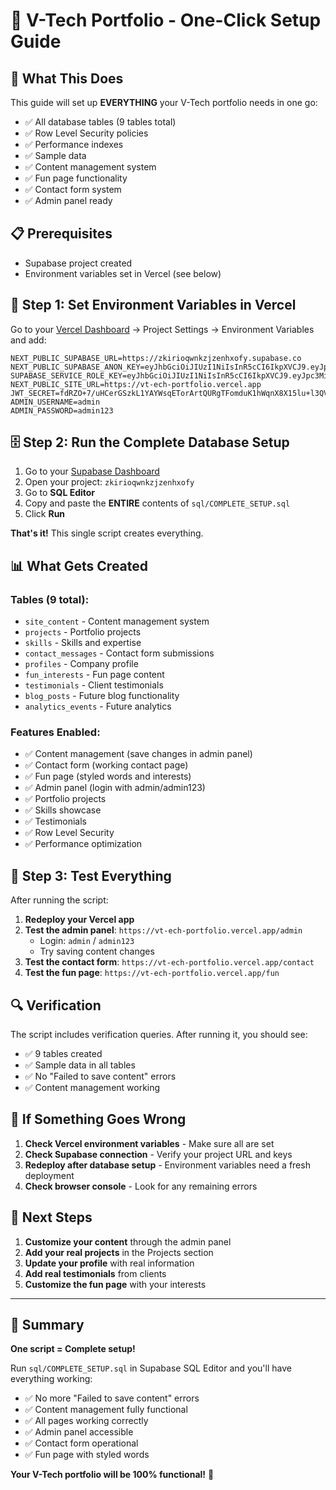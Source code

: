 # 🚀 V-Tech Portfolio - One-Click Setup Guide

## 🎯 **What This Does**
This guide will set up **EVERYTHING** your V-Tech portfolio needs in one go:
- ✅ All database tables (9 tables total)
- ✅ Row Level Security policies
- ✅ Performance indexes
- ✅ Sample data
- ✅ Content management system
- ✅ Fun page functionality
- ✅ Contact form system
- ✅ Admin panel ready

## 📋 **Prerequisites**
- Supabase project created
- Environment variables set in Vercel (see below)

## 🔧 **Step 1: Set Environment Variables in Vercel**

Go to your [Vercel Dashboard](https://vercel.com) → Project Settings → Environment Variables and add:

```
NEXT_PUBLIC_SUPABASE_URL=https://zkirioqwnkzjzenhxofy.supabase.co
NEXT_PUBLIC_SUPABASE_ANON_KEY=eyJhbGciOiJIUzI1NiIsInR5cCI6IkpXVCJ9.eyJpc3MiOiJzdXBhYmFzZSIsInJlZiI6InpraXJpb3F3bmt6anplbmh4b2Z5Iiwicm9sZSI6ImFub24...
SUPABASE_SERVICE_ROLE_KEY=eyJhbGciOiJIUzI1NiIsInR5cCI6IkpXVCJ9.eyJpc3MiOiJzdXBhYmFzZSIsInJlZiI6InpraXJpb3F3bmt6anp1bmh4b2Z5Iiwicm9sZSI6InNlcnZpY2V-...
NEXT_PUBLIC_SITE_URL=https://vt-ech-portfolio.vercel.app
JWT_SECRET=fdRZO+7/uHCerGSzkL1YAYWsqETorArtQURgTFomduK1hWqnX8X15lu+l3QVnSc0Jh38bUHu8cCq1Rrm2pCLJA==
ADMIN_USERNAME=admin
ADMIN_PASSWORD=admin123
```

## 🗄️ **Step 2: Run the Complete Database Setup**

1. Go to your [Supabase Dashboard](https://supabase.com)
2. Open your project: `zkirioqwnkzjzenhxofy`
3. Go to **SQL Editor**
4. Copy and paste the **ENTIRE** contents of `sql/COMPLETE_SETUP.sql`
5. Click **Run**

**That's it!** This single script creates everything.

## 📊 **What Gets Created**

### **Tables (9 total):**
- `site_content` - Content management system
- `projects` - Portfolio projects
- `skills` - Skills and expertise
- `contact_messages` - Contact form submissions
- `profiles` - Company profile
- `fun_interests` - Fun page content
- `testimonials` - Client testimonials
- `blog_posts` - Future blog functionality
- `analytics_events` - Future analytics

### **Features Enabled:**
- ✅ Content management (save changes in admin panel)
- ✅ Contact form (working contact page)
- ✅ Fun page (styled words and interests)
- ✅ Admin panel (login with admin/admin123)
- ✅ Portfolio projects
- ✅ Skills showcase
- ✅ Testimonials
- ✅ Row Level Security
- ✅ Performance optimization

## 🎉 **Step 3: Test Everything**

After running the script:

1. **Redeploy your Vercel app**
2. **Test the admin panel**: `https://vt-ech-portfolio.vercel.app/admin`
   - Login: `admin` / `admin123`
   - Try saving content changes
3. **Test the contact form**: `https://vt-ech-portfolio.vercel.app/contact`
4. **Test the fun page**: `https://vt-ech-portfolio.vercel.app/fun`

## 🔍 **Verification**

The script includes verification queries. After running it, you should see:
- ✅ 9 tables created
- ✅ Sample data in all tables
- ✅ No "Failed to save content" errors
- ✅ Content management working

## 🚨 **If Something Goes Wrong**

1. **Check Vercel environment variables** - Make sure all are set
2. **Check Supabase connection** - Verify your project URL and keys
3. **Redeploy after database setup** - Environment variables need a fresh deployment
4. **Check browser console** - Look for any remaining errors

## 📝 **Next Steps**

1. **Customize your content** through the admin panel
2. **Add your real projects** in the Projects section
3. **Update your profile** with real information
4. **Add real testimonials** from clients
5. **Customize the fun page** with your interests

---

## 🎯 **Summary**

**One script = Complete setup!** 

Run `sql/COMPLETE_SETUP.sql` in Supabase SQL Editor and you'll have everything working:
- ✅ No more "Failed to save content" errors
- ✅ Content management fully functional
- ✅ All pages working correctly
- ✅ Admin panel accessible
- ✅ Contact form operational
- ✅ Fun page with styled words

**Your V-Tech portfolio will be 100% functional!** 🚀

